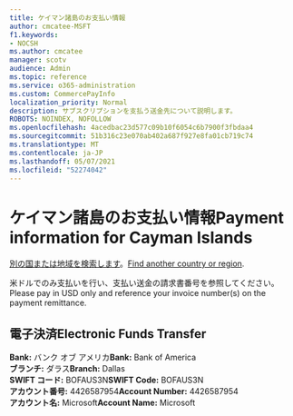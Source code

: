 ```yaml
---
title: ケイマン諸島のお支払い情報
author: cmcatee-MSFT
f1.keywords:
- NOCSH
ms.author: cmcatee
manager: scotv
audience: Admin
ms.topic: reference
ms.service: o365-administration
ms.custom: CommercePayInfo
localization_priority: Normal
description: サブスクリプションを支払う送金先について説明します。
ROBOTS: NOINDEX, NOFOLLOW
ms.openlocfilehash: 4acedbac23d577c09b10f6054c6b7900f3fbdaa4
ms.sourcegitcommit: 51b316c23e070ab402a687f927e8fa01cb719c74
ms.translationtype: MT
ms.contentlocale: ja-JP
ms.lasthandoff: 05/07/2021
ms.locfileid: "52274042"
---
```

# <a name="payment-information-for-cayman-islands"></a><span data-ttu-id="6c426-103">ケイマン諸島のお支払い情報</span><span class="sxs-lookup"><span data-stu-id="6c426-103">Payment information for Cayman Islands</span></span>

<span data-ttu-id="6c426-104">[別の国または地域を検索します](../billing-and-payments/pay-for-your-subscription.md)。</span><span class="sxs-lookup"><span data-stu-id="6c426-104">[Find another country or region](../billing-and-payments/pay-for-your-subscription.md).</span></span>

<span data-ttu-id="6c426-105">米ドルでのみ支払いを行い、支払い送金の請求書番号を参照してください。</span><span class="sxs-lookup"><span data-stu-id="6c426-105">Please pay in USD only and reference your invoice number(s) on the payment remittance.</span></span>

## <a name="electronic-funds-transfer"></a><span data-ttu-id="6c426-106">電子決済</span><span class="sxs-lookup"><span data-stu-id="6c426-106">Electronic Funds Transfer</span></span>

<span data-ttu-id="6c426-107">**Bank:** バンク オブ アメリカ</span><span class="sxs-lookup"><span data-stu-id="6c426-107">**Bank:** Bank of America</span></span>  
<span data-ttu-id="6c426-108">**ブランチ:** ダラス</span><span class="sxs-lookup"><span data-stu-id="6c426-108">**Branch:** Dallas</span></span>  
<span data-ttu-id="6c426-109">**SWIFT コード:** BOFAUS3N</span><span class="sxs-lookup"><span data-stu-id="6c426-109">**SWIFT Code:** BOFAUS3N</span></span>  
<span data-ttu-id="6c426-110">**アカウント番号:** 4426587954</span><span class="sxs-lookup"><span data-stu-id="6c426-110">**Account Number:** 4426587954</span></span>  
<span data-ttu-id="6c426-111">**アカウント名:** Microsoft</span><span class="sxs-lookup"><span data-stu-id="6c426-111">**Account Name:** Microsoft</span></span>  